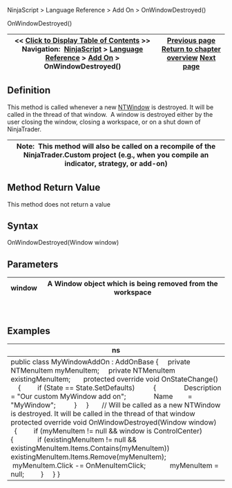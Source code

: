 ﻿
NinjaScript > Language Reference > Add On > OnWindowDestroyed()

OnWindowDestroyed()

| << [Click to Display Table of Contents](onwindowdestroyed.md) >> **Navigation:**     [NinjaScript](ninjascript.md) > [Language Reference](language_reference_wip.md) > [Add On](add_on.md) > OnWindowDestroyed() | [Previous page](onwindowcreated.md) [Return to chapter overview](add_on.md) [Next page](onwindowrestored.md) |
| --- | --- |
## Definition
This method is called whenever a new [NTWindow](ntwindow.md) is destroyed. It will be called in the thread of that window.  A window is destroyed either by the user closing the window, closing a workspace, or on a shut down of NinjaTrader.
 

| Note:  This method will also be called on a recompile of the NinjaTrader.Custom project (e.g., when you compile an indicator, strategy, or add-on) |
| --- |
## 
## 
## Method Return Value
This method does not return a value
## 
## Syntax
OnWindowDestroyed(Window window)
 
## Parameters

| window | A Window object which is being removed from the workspace |
| --- | --- |
 
## 
## Examples

| ns |
| --- |
| public class MyWindowAddOn : AddOnBase {      private NTMenuItem myMenuItem;      private NTMenuItem existingMenuItem;        protected override void OnStateChange()      {          if (State == State.SetDefaults)           {                Description = "Our custom MyWindow add on";                Name        = "MyWindow";           }      }        // Will be called as a new NTWindow is destroyed. It will be called in the thread of that window      protected override void OnWindowDestroyed(Window window)      {           if (myMenuItem != null && window is ControlCenter)           {                if (existingMenuItem != null && existingMenuItem.Items.Contains(myMenuItem))                    existingMenuItem.Items.Remove(myMenuItem);                  myMenuItem.Click -= OnMenuItemClick;                myMenuItem = null;           }      } } |
